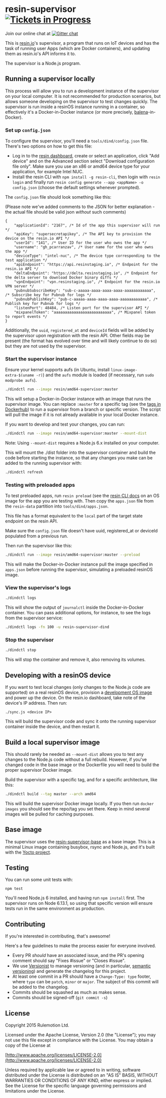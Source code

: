 # resin-supervisor [![Tickets in Progress](https://badge.waffle.io/resin-io/resin-supervisor.svg?label=flow/in-progress&title=Tickets%20in%20progress)](https://waffle.io/resin-io/resin-supervisor)

Join our online chat at [![Gitter chat](https://badges.gitter.im/resin-io/chat.png)](https://gitter.im/resin-io/chat)

This is [resin.io](https://resin.io)'s supervisor, a program that runs on IoT devices and has the task of running user Apps (which are Docker containers), and updating them as resin.io's API informs it to.

The supervisor is a Node.js program.

## Running a supervisor locally

This process will allow you to run a development instance of the supervisor on your local computer. It is not recommended for production scenarios, but allows someone developing on the supervisor to test changes quickly.
The supervisor is run inside a resinOS instance running in a container, so effectively it's a Docker-in-Docker instance (or more precisely, [balena](https://github.com/resin-os/balena)-in-Docker).

### Set up `config.json`

To configure the supervisor, you'll need a `tools/dind/config.json` file. There's two options on how to get this file:

* Log in to the [resin dashboard](https://dashboard.resin.io), create or select an application, click "Add device" and on the Advanced section select "Download configuration file only". Make sure you use an x86 or amd64 device type for your application, for example Intel NUC.
* Install the resin CLI with `npm install -g resin-cli`, then login with `resin login` and finally run `resin config generate --app <appName> -o config.json` (choose the default settings whenever prompted).

The `config.json` file should look something like this:

(Please note we've added comments to the JSON for better explanation - the actual file should be valid json *without* such comments)

```
{
	"applicationId": "2167", /* Id of the app this supervisor will run */
	"apiKey": "supersecretapikey", /* The API key to provision the device on the resin.io API */
	"userId": "141", /* User ID for the user who owns the app */
	"username": "gh_pcarranzav", /* User name for the user who owns the app */
	"deviceType": "intel-nuc", /* The device type corresponding to the test application */
	"apiEndpoint": "https://api.resinstaging.io", /* Endpoint for the resin.io API */
	"deltaEndpoint": "https://delta.resinstaging.io", /* Endpoint for the delta server to download Docker binary diffs */
	"vpnEndpoint": "vpn.resinstaging.io", /* Endpoint for the resin.io VPN server */
	"pubnubSubscribeKey": "sub-c-aaaaa-aaaa-aaaa-aaaa-aaaaaaaaaaaa", /* Subscribe key for Pubnub for logs */
	"pubnubPublishKey": "pub-c-aaaaa-aaaa-aaaa-aaaa-aaaaaaaaaaaa", /* Publish key for Pubnub for logs */
	"listenPort": 48484, /* Listen port for the supervisor API */
	"mixpanelToken": "aaaaaaaaaaaaaaaaaaaaaaaaaa", /* Mixpanel token to report events */
}
```

Additionally, the `uuid`, `registered_at` and `deviceId` fields will be added by the supervisor upon registration with the resin API. Other fields may be present (the format has evolved over time and will likely continue to do so) but they are not used by the supervisor.

### Start the supervisor instance

Ensure your kernel supports aufs (in Ubuntu, install `linux-image-extra-$(uname -r)`) and the `aufs` module is loaded (if necessary, run `sudo modprobe aufs`).

```bash
./dindctl run --image resin/amd64-supervisor:master
```

This will setup a Docker-in-Docker instance with an image that runs the supervisor image. You can replace `:master` for a specific tag (see the [tags in Dockerhub](https://hub.docker.com/r/resin/amd64-supervisor/tags/)) to run
a supervisor from a branch or specific version. The script will pull the image if it is not already available in your
local Docker instance.

If you want to develop and test your changes, you can run:

```bash
./dindctl run --image resin/amd64-supervisor:master --mount-dist
```

Note: Using `--mount-dist` requires a Node.js 6.x installed on your computer.

This will mount the ./dist folder into the supervisor container and build the code before starting the instance, so that any changes you make can be added to the running supervisor with:

```bash
./dindctl refresh
```

### Testing with preloaded apps

To test preloaded apps, run `resin preload` (see the [resin CLI docs](https://docs.resin.io/tools/cli/#preload-60-image-62-) on an OS image for the app you are testing with. Then copy the `apps.json` file from the `resin-data` partition into `tools/dind/apps.json`. 

This file has a format equivalent to the `local` part of the target state endpoint on the resin API.

Make sure the `config.json` file doesn't have uuid, registered_at or deviceId populated from a previous run.

Then run the supervisor like this:

```bash
./dindctl run --image resin/amd64-supervisor:master --preload
```

This will make the Docker-in-Docker instance pull the image specified in `apps.json` before running the supervisor, simulating a preloaded resinOS image.

### View the supervisor's logs

```bash
./dindctl logs
```

This will show the output of `journalctl` inside the Docker-in-Docker container. You can pass
additional options, for instance, to see the logs from the supervisor service:

```bash
./dindctl logs -fn 100 -u resin-supervisor-dind
```

### Stop the supervisor

```bash
./dindctl stop
```

This will stop the container and remove it, also removing its volumes.

## Developing with a resinOS device

If you want to test local changes (only changes to the Node.js code are supported) on a real resinOS device, provision
a [development OS image](https://docs.resin.io/understanding/understanding-devices/2.0.0/#dev-vs-prod-images) and power up the device. On the resin.io dashboard, take note of the device's IP address. Then run:

```
./sync.js <device IP>
```

This will build the supervisor code and sync it onto the running supervisor container inside the device, and then restart it.

## Build a local supervisor image

This should rarely be needed as `--mount-dist` allows you to test any changes to the Node.js code without a full rebuild. However, if you've changed code in the base image or the Dockerfile you will need to build the proper
supervisor Docker image.

Build the supervisor with a specific tag, and for a specific architecture, like this:

```bash
./dindctl build --tag master --arch amd64
```

This will build the supervisor Docker image locally. If you then run `docker images` you should see the repo/tag you
set there. Keep in mind several images will be pulled for caching purposes.

## Base image

The supervisor uses the [resin-supervisor-base](https://github.com/resin-io/resin-supervisor-base) as a base image.
This is a minimal Linux image containing busybox, rsync and Node.js, and it's built with the [Yocto project](https://www.yoctoproject.org/).

## Testing

You can run some unit tests with:

```
npm test
```

You'll need Node.js 6 installed, and having run `npm install` first. The supervisor runs on Node 6.13.1, so using that specific version will ensure tests run in the same environment as production.

## Contributing

If you're interested in contributing, that's awesome!

Here's a few guidelines to make the process easier for everyone involved.

* Every PR *should* have an associated issue, and the PR's opening comment should say "Fixes #issue" or "Closes #issue".
* We use [Versionist](https://github.com/resin-io/versionist) to manage versioning (and in particular, [semantic versioning](semver.org)) and generate the changelog for this project.
* At least one commit in a PR should have a `Change-Type: type` footer, where `type` can be `patch`, `minor` or `major`. The subject of this commit will be added to the changelog.
* Commits should be squashed as much as makes sense.
* Commits should be signed-off (`git commit -s`)

## License

Copyright 2015 Rulemotion Ltd.

Licensed under the Apache License, Version 2.0 (the "License");
you may not use this file except in compliance with the License.
You may obtain a copy of the License at

[http://www.apache.org/licenses/LICENSE-2.0](http://www.apache.org/licenses/LICENSE-2.0)

Unless required by applicable law or agreed to in writing, software
distributed under the License is distributed on an "AS IS" BASIS,
WITHOUT WARRANTIES OR CONDITIONS OF ANY KIND, either express or implied.
See the License for the specific language governing permissions and
limitations under the License.
